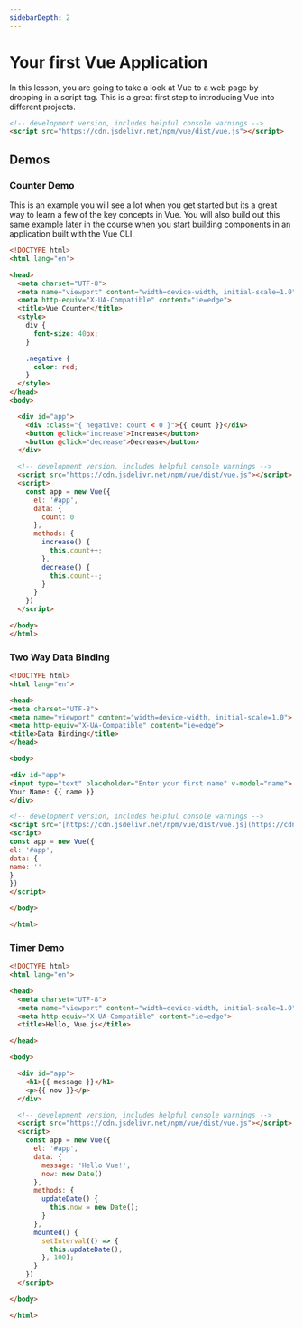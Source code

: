```yaml
---
sidebarDepth: 2
---
```


# Your first Vue Application

In this lesson, you are going to take a look at Vue to a web page by dropping in a script tag. This is a great first step to introducing Vue into different projects.

```html
<!-- development version, includes helpful console warnings -->
<script src="https://cdn.jsdelivr.net/npm/vue/dist/vue.js"></script>
```


## Demos

### Counter Demo

This is an example you will see a lot when you get started but its a great way to learn a few of the key concepts in Vue. You will also build out this same example later in the course when you start building components in an application built with the Vue CLI.

```html
<!DOCTYPE html>
<html lang="en">

<head>
  <meta charset="UTF-8">
  <meta name="viewport" content="width=device-width, initial-scale=1.0">
  <meta http-equiv="X-UA-Compatible" content="ie=edge">
  <title>Vue Counter</title>
  <style>
    div {
      font-size: 40px;
    }

    .negative {
      color: red;
    }
  </style>
</head>
<body>

  <div id="app">
    <div :class="{ negative: count < 0 }">{{ count }}</div>
    <button @click="increase">Increase</button>
    <button @click="decrease">Decrease</button>
  </div>

  <!-- development version, includes helpful console warnings -->
  <script src="https://cdn.jsdelivr.net/npm/vue/dist/vue.js"></script>
  <script>
    const app = new Vue({
      el: '#app',
      data: {
        count: 0
      },
      methods: {
        increase() {
          this.count++;
        },
        decrease() {
          this.count--;
        }
      }
    })
  </script>

</body>
</html>
```


### Two Way Data Binding


```html
<!DOCTYPE html>
<html lang="en">

<head>
<meta charset="UTF-8">
<meta name="viewport" content="width=device-width, initial-scale=1.0">
<meta http-equiv="X-UA-Compatible" content="ie=edge">
<title>Data Binding</title>
</head>

<body>

<div id="app">
<input type="text" placeholder="Enter your first name" v-model="name">
Your Name: {{ name }}
</div>

<!-- development version, includes helpful console warnings -->
<script src="[https://cdn.jsdelivr.net/npm/vue/dist/vue.js](https://cdn.jsdelivr.net/npm/vue/dist/vue.js)"></script>
<script>
const app = new Vue({
el: '#app',
data: {
name: ''
}
})
</script>

</body>

</html>
```

### Timer Demo

```html
<!DOCTYPE html>
<html lang="en">

<head>
  <meta charset="UTF-8">
  <meta name="viewport" content="width=device-width, initial-scale=1.0">
  <meta http-equiv="X-UA-Compatible" content="ie=edge">
  <title>Hello, Vue.js</title>

</head>

<body>

  <div id="app">
    <h1>{{ message }}</h1>
    <p>{{ now }}</p>
  </div>

  <!-- development version, includes helpful console warnings -->
  <script src="https://cdn.jsdelivr.net/npm/vue/dist/vue.js"></script>
  <script>
    const app = new Vue({
      el: '#app',
      data: {
        message: 'Hello Vue!',
        now: new Date()
      },
      methods: {
        updateDate() {
          this.now = new Date();
        }
      },
      mounted() {
        setInterval(() => {
          this.updateDate();
        }, 100);
      }
    })
  </script>

</body>

</html>
```
